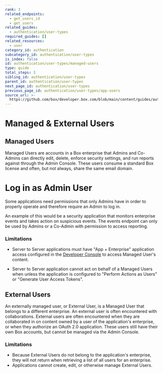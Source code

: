```yaml
---
rank: 3
related_endpoints:
  - get_users_id
  - get_users
related_guides:
  - authentication/user-types
required_guides: []
related_resources:
  - user
category_id: authentication
subcategory_id: authentication/user-types
is_index: false
id: authentication/user-types/managed-users
type: guide
total_steps: 3
sibling_id: authentication/user-types
parent_id: authentication/user-types
next_page_id: authentication/user-types
previous_page_id: authentication/user-types/app-users
source_url: >-
  https://github.com/box/developer.box.com/blob/main/content/guides/authentication/user-types/managed-users.md
---
```

# Managed & External Users

## Managed Users

Managed Users are accounts in a Box enterprise that Admins and Co-Admins can
directly edit, delete, enforce security settings, and run reports against
through the Admin Console. These users consume a standard Box
license and often, but not always, share the same email domain.

<Message>

# Log in as Admin User

Some applications need permissions that only Admins have in order to
properly operate and therefore require an Admin to log in.

An example of this would be a security application that monitors enterprise
events and takes action on suspicious events. The events endpoint can only
be used by Admins or a Co-Admin with permission to access reporting.

</Message>

### Limitations

- Server to Server applications must have "App + Enterprise" application access
  configured in the [Developer Console][dc] to access Managed User's content. 

- Server to Server application cannot act on behalf of a Managed Users when
  unless the application is configured to "Perform Actions as Users" or
  "Generate User Access Tokens".

## External Users

An externally managed user, or External User, is a Managed
User that belongs to a different enterprise. An external user is often
encountered with collaborations. External users are often encountered when they
are collaborated in on content owned by a user of the application's enterprise,
or when they authorize an OAuth 2.0 application. These users still have
their own Box accounts, but cannot be managed via the Admin Console.

### Limitations

- Because External Users do not belong to the application's enterprise, they will
not return when retrieving a list of all users for an enterprise.
- Applications cannot create, edit, or otherwise manage External Users.

[dc]: https://app.box.com/developers/console